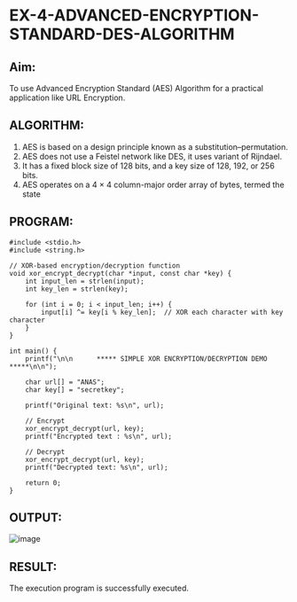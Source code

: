 # EX-4-ADVANCED-ENCRYPTION-STANDARD-DES-ALGORITHM

## Aim:
  To use Advanced Encryption Standard (AES) Algorithm for a practical application like URL Encryption.

## ALGORITHM: 
  1. AES is based on a design principle known as a substitution–permutation. 
  2. AES does not use a Feistel network like DES, it uses variant of Rijndael. 
  3. It has a fixed block size of 128 bits, and a key size of 128, 192, or 256 bits. 
  4. AES operates on a 4 × 4 column-major order array of bytes, termed the state

## PROGRAM: 
```
#include <stdio.h>
#include <string.h>

// XOR-based encryption/decryption function
void xor_encrypt_decrypt(char *input, const char *key) {
    int input_len = strlen(input);
    int key_len = strlen(key);

    for (int i = 0; i < input_len; i++) {
        input[i] ^= key[i % key_len];  // XOR each character with key character
    }
}

int main() {
    printf("\n\n      ***** SIMPLE XOR ENCRYPTION/DECRYPTION DEMO *****\n\n");
    
    char url[] = "ANAS";
    char key[] = "secretkey"; 

    printf("Original text: %s\n", url);

    // Encrypt
    xor_encrypt_decrypt(url, key);
    printf("Encrypted text : %s\n", url);

    // Decrypt
    xor_encrypt_decrypt(url, key);
    printf("Decrypted text: %s\n", url);

    return 0;
}

```
## OUTPUT:
![image](https://github.com/user-attachments/assets/56ec138f-643c-4202-ab3c-2c8d75113026)

## RESULT: 
The execution program is successfully executed.
